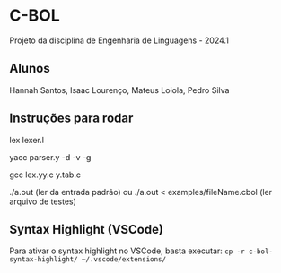 # C-BOL
Projeto da disciplina de Engenharia de Linguagens - 2024.1

## Alunos
Hannah Santos, Isaac Lourenço, Mateus Loiola, Pedro Silva

## Instruções para rodar

lex lexer.l

yacc parser.y -d -v -g

gcc lex.yy.c y.tab.c

./a.out (ler da entrada padrão) ou ./a.out < examples/fileName.cbol (ler arquivo de testes)

## Syntax Highlight (VSCode)

Para ativar o syntax highlight no VSCode, basta executar: `cp -r c-bol-syntax-highlight/ ~/.vscode/extensions/`